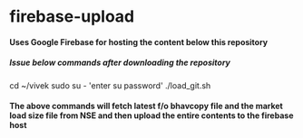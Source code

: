 # firebase-upload
#### Uses Google Firebase for hosting the content below this repository
##### Issue below commands after downloading the repository

cd ~/vivek
sudo su -
'enter su password'
./load_git.sh

#### The above commands will fetch latest f/o bhavcopy file and the market load size file from NSE and then upload the entire contents to the firebase host
